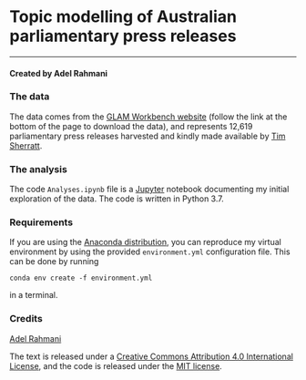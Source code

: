 # Topic modelling of Australian parliamentary press releases

-----

#### Created by Adel Rahmani

### The data
The data comes from the [GLAM Workbench website](https://glam-workbench.github.io/trove-journals/) (follow the link at the bottom of the page to download the data),
and represents 12,619 parliamentary press releases harvested and kindly made available by [Tim Sherratt](https://timsherratt.org/).

### The analysis
The code `Analyses.ipynb` file is a [Jupyter](https://jupyter.org/) notebook documenting my initial exploration of the data.
The code is written in Python 3.7.

### Requirements
If you are using the [Anaconda distribution](https://www.anaconda.com/distribution/), you can reproduce my virtual environment
by using the provided  `environment.yml` configuration file. This can be done by running
```
conda env create -f environment.yml
```
in a terminal.

### Credits
[Adel Rahmani](https://twitter.com/dinkumdata)

The text is released under a [Creative Commons Attribution 4.0 International License](http://creativecommons.org/licenses/by/4.0/), and the code is released under the [MIT license](https://opensource.org/licenses/MIT).


